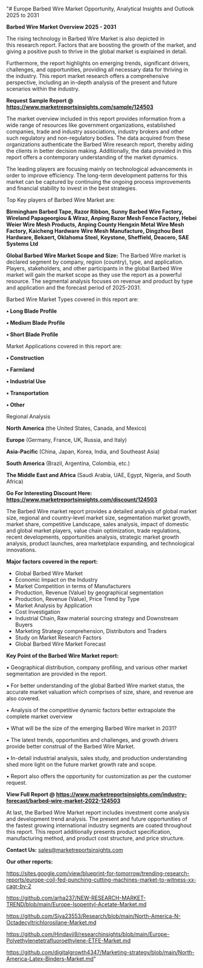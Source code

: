 "# Europe Barbed Wire Market Opportunity, Analytical Insights and Outlook 2025 to 2031

<Strong> Barbed Wire Market Overview 2025 - 2031</strong>

The rising technology in Barbed Wire Market is also depicted in this research report. Factors that are boosting the growth of the market, and giving a positive push to thrive in the global market is explained in detail.

Furthermore, the report highlights on emerging trends, significant drivers, challenges, and opportunities, providing all necessary data for thriving in the industry. This report market research offers a comprehensive perspective, including an in-depth analysis of the present and future scenarios within the industry.

<strong>Request Sample Report @ <a href=https://www.marketreportsinsights.com/sample/124503>https://www.marketreportsinsights.com/sample/124503</a></strong>

The market overview included in this report provides information from a wide range of resources like government organizations, established companies, trade and industry associations, industry brokers and other such regulatory and non-regulatory bodies. The data acquired from these organizations authenticate the Barbed Wire research report, thereby aiding the clients in better decision making. Additionally, the data provided in this report offers a contemporary understanding of the market dynamics.

The leading players are focusing mainly on technological advancements in order to improve efficiency. The long-term development patterns for this market can be captured by continuing the ongoing process improvements and financial stability to invest in the best strategies.

Top Key players of Barbed Wire Market are:

<strong>Birmingham Barbed Tape, Razor Ribbon, Sunny Barbed Wire Factory, Wireland Papageorgiou & Wiraz, Anping Razor Mesh Fence Factory, Hebei Weier Wire Mesh Products, Anping County Hengxin Metal Wire Mesh Factory, Kaicheng Hardware Wire Mesh Manufacture, Dingzhou Best Hardware, Bekaert, Oklahoma Steel, Keystone, Sheffield, Deacero, SAE Systems Ltd</strong>

<strong><b>Global Barbed Wire Market Scope and Size:</b></strong>
The Barbed Wire market is declared segment by company, region (country), type, and application. Players, stakeholders, and other participants in the global Barbed Wire market will gain the market scope as they use the report as a powerful resource. The segmental analysis focuses on revenue and product by type and application and the forecast period of 2025-2031.

Barbed Wire Market Types covered in this report are:

<strong>• Long Blade Profile

• Medium Blade Profile

• Short Blade Profile</strong>

Market Applications covered in this report are:

<strong>• Construction

• Farmland

• Industrial Use

• Transportation

• Other</strong> 

Regional Analysis

<strong>North America</strong> (the United States, Canada, and Mexico)

<strong>Europe</strong> (Germany, France, UK, Russia, and Italy)

<strong>Asia-Pacific</strong> (China, Japan, Korea, India, and Southeast Asia)

<strong>South America</strong> (Brazil, Argentina, Colombia, etc.)

<strong>The Middle East and Africa</strong> (Saudi Arabia, UAE, Egypt, Nigeria, and South Africa)

<strong>Go For Interesting Discount Here: <a href=https://www.marketreportsinsights.com/discount/124503>https://www.marketreportsinsights.com/discount/124503</a></strong>

The Barbed Wire market report provides a detailed analysis of global market size, regional and country-level market size, segmentation market growth, market share, competitive Landscape, sales analysis, impact of domestic and global market players, value chain optimization, trade regulations, recent developments, opportunities analysis, strategic market growth analysis, product launches, area marketplace expanding, and technological innovations.

<strong><b>Major factors covered in the report:</b></strong>
<ul>
  <li>Global Barbed Wire Market </li>
  <li>Economic Impact on the Industry</li>
  <li>Market Competition in terms of Manufacturers</li>
  <li>Production, Revenue (Value) by geographical segmentation</li>
  <li>Production, Revenue (Value), Price Trend by Type</li>
  <li>Market Analysis by Application</li>
  <li>Cost Investigation</li>
  <li>Industrial Chain, Raw material sourcing strategy and Downstream Buyers</li>
  <li>Marketing Strategy comprehension, Distributors and Traders</li>
  <li>Study on Market Research Factors</li>
  <li>Global Barbed Wire Market Forecast</li>
</ul>

<strong><b>Key Point of the Barbed Wire Market report:</b></strong>

• Geographical distribution, company profiling, and various other market segmentation are provided in the report.

• For better understanding of the global Barbed Wire market status, the accurate market valuation which comprises of size, share, and revenue are also covered.

• Analysis of the competitive dynamic factors better extrapolate the complete market overview

• What will be the size of the emerging Barbed Wire market in 2031?

• The latest trends, opportunities and challenges, and growth drivers provide better construal of the Barbed Wire Market.

• In-detail industrial analysis, sales study, and production understanding shed more light on the future market growth rate and scope.

• Report also offers the opportunity for customization as per the customer request.

<strong><b>View Full Report @ <a href=https://www.marketreportsinsights.com/industry-forecast/barbed-wire-market-2022-124503>https://www.marketreportsinsights.com/industry-forecast/barbed-wire-market-2022-124503</a></b></strong>


At last, the Barbed Wire Market report includes investment come analysis and development trend analysis. The present and future opportunities of the fastest growing international industry segments are coated throughout this report. This report additionally presents product specification, manufacturing method, and product cost structure, and price structure.

<strong>Contact Us:</strong>
sales@marketreportsinsights.com

<strong>Our other reports:</strong>

<a href=https://sites.google.com/view/blueprint-for-tomorrow/trending-research-reports/europe-coil-fed-punching-cutting-machines-market-to-witness-xx-cagr-by-2>https://sites.google.com/view/blueprint-for-tomorrow/trending-research-reports/europe-coil-fed-punching-cutting-machines-market-to-witness-xx-cagr-by-2</a>

<a href=https://github.com/arha237/NEW-RESEARCH-MARKET-TREND/blob/main/Europe-Isopentyl-Acetate-Market.md>https://github.com/arha237/NEW-RESEARCH-MARKET-TREND/blob/main/Europe-Isopentyl-Acetate-Market.md</a>

<a href=https://github.com/Siya23553/Research/blob/main/North-America-N-Octadecyltrichlorosilane-Market.md>https://github.com/Siya23553/Research/blob/main/North-America-N-Octadecyltrichlorosilane-Market.md</a>

<a href=https://github.com/Hindavii9/researchinsights/blob/main/Europe-Polyethylenetetrafluoroethylene-ETFE-Market.md>https://github.com/Hindavii9/researchinsights/blob/main/Europe-Polyethylenetetrafluoroethylene-ETFE-Market.md</a>

<a href=https://github.com/digitalgrowth4347/Marketing-strategy/blob/main/North-America-Latex-Binders-Market.md>https://github.com/digitalgrowth4347/Marketing-strategy/blob/main/North-America-Latex-Binders-Market.md</a>"
